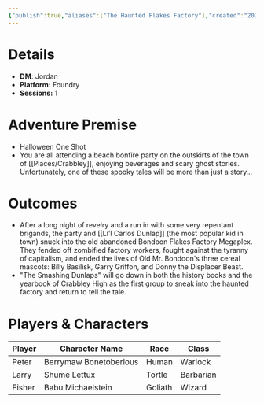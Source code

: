 ```yaml
---
{"publish":true,"aliases":["The Haunted Flakes Factory"],"created":"2025-07-25T14:10:28.000-04:00","modified":"2025-10-17T10:34:51.431-04:00","published":"2025-10-17T10:34:51.431-04:00","cssclasses":"","DM":"Jordan","Players":["Peter","Larry","Fisher"],"Platform":"Foundry","Sessions":1,"Start Date":"2024-10-23"}
---
```


# Details
- **DM**: Jordan
- **Platform:** Foundry
- **Sessions:** 1

# Adventure Premise
- Halloween One Shot
- You are all attending a beach bonfire party on the outskirts of the town of [[Places/Crabbley]], enjoying beverages and scary ghost stories. Unfortunately, one of these spooky tales will be more than just a story…

# Outcomes
- After a long night of revelry and a run in with some very repentant brigands, the party and [[Li'l Carlos Dunlap]] (the most popular kid in town) snuck into the old abandoned Bondoon Flakes Factory Megaplex. They fended off zombified factory workers, fought against the tyranny of capitalism, and ended the lives of Old Mr. Bondoon's three cereal mascots: Billy Basilisk, Garry Griffon, and Donny the Displacer Beast.
- "The Smashing Dunlaps" will go down in both the history books and the yearbook of Crabbley High as the first group to sneak into the haunted factory and return to tell the tale.

# Players & Characters
| Player              | Character Name       | Race    | Class     |
| ------------------- | -------------------- | ------- | --------- |
| Peter | Berrymaw Bonetoberious | Human   | Warlock   |
| Larry | Shume Lettux         | Tortle  | Barbarian |
| Fisher | Babu Michaelstein    | Goliath | Wizard    |
